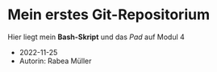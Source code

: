 # Mein erstes Git-Repositorium
Hier liegt mein **Bash-Skript** und das *Pad* auf Modul 4

- 2022-11-25 
- Autorin: Rabea Müller
